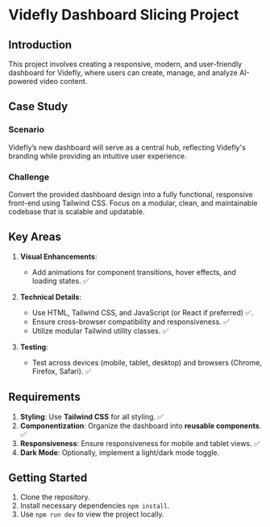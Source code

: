 # Videfly Dashboard Slicing Project

## Introduction

This project involves creating a responsive, modern, and user-friendly dashboard for Videfly, where users can create, manage, and analyze AI-powered video content.

## Case Study

### Scenario

Videfly’s new dashboard will serve as a central hub, reflecting Videfly's branding while providing an intuitive user experience.

### Challenge

Convert the provided dashboard design into a fully functional, responsive front-end using Tailwind CSS. Focus on a modular, clean, and maintainable codebase that is scalable and updatable.

## Key Areas

1. **Visual Enhancements**:

   - Add animations for component transitions, hover effects, and loading states. ✅

2. **Technical Details**:

   - Use HTML, Tailwind CSS, and JavaScript (or React if preferred) ✅.
   - Ensure cross-browser compatibility and responsiveness. ✅
   - Utilize modular Tailwind utility classes. ✅

3. **Testing**:
   - Test across devices (mobile, tablet, desktop) and browsers (Chrome, Firefox, Safari). ✅

## Requirements

1. **Styling**: Use **Tailwind CSS** for all styling. ✅
2. **Componentization**: Organize the dashboard into **reusable components**. ✅
3. **Responsiveness**: Ensure responsiveness for mobile and tablet views. ✅
4. **Dark Mode**: Optionally, implement a light/dark mode toggle.

## Getting Started

1. Clone the repository.
2. Install necessary dependencies `npm install`.
3. Use `npm run dev` to view the project locally.
